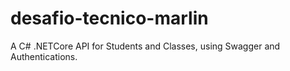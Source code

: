 # desafio-tecnico-marlin
A C# .NETCore API for Students and Classes, using Swagger and Authentications.
